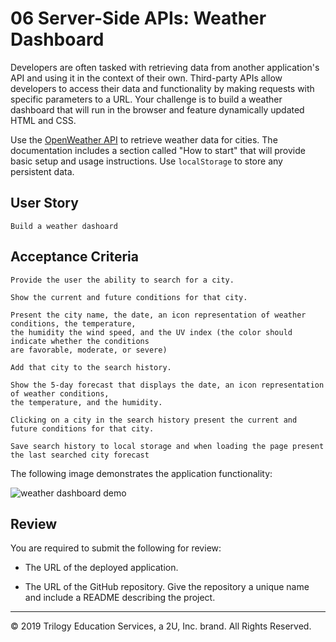 # 06 Server-Side APIs: Weather Dashboard

Developers are often tasked with retrieving data from another application's API and using it in the context of their own. Third-party APIs allow developers to access their data and functionality by making requests with specific parameters to a URL. 
Your challenge is to build a weather dashboard that will run in the browser and feature dynamically updated HTML and CSS.

Use the [OpenWeather API](https://openweathermap.org/api) to retrieve weather data for cities. The documentation includes a section called "How to start" that will provide basic setup and usage instructions. Use `localStorage` to store any persistent data.

## User Story

```
Build a weather dashoard 
```

## Acceptance Criteria

```
Provide the user the ability to search for a city.

Show the current and future conditions for that city.

Present the city name, the date, an icon representation of weather conditions, the temperature, 
the humidity the wind speed, and the UV index (the color should indicate whether the conditions 
are favorable, moderate, or severe)

Add that city to the search history.

Show the 5-day forecast that displays the date, an icon representation of weather conditions, 
the temperature, and the humidity.

Clicking on a city in the search history present the current and future conditions for that city.

Save search history to local storage and when loading the page present the last searched city forecast
```

The following image demonstrates the application functionality:

![weather dashboard demo](./Assets/06-server-side-apis-homework-demo.png)

## Review

You are required to submit the following for review:

* The URL of the deployed application.

* The URL of the GitHub repository. Give the repository a unique name and include a README describing the project.

- - -
© 2019 Trilogy Education Services, a 2U, Inc. brand. All Rights Reserved.
